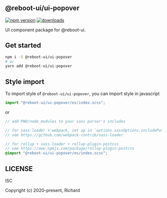 ## @reboot-ui/ui-popover

[![npm version](https://img.shields.io/npm/v/@reboot-ui/ui-popover.svg)](https://www.npmjs.org/package/@reboot-ui/ui-popover)
[![downloads](https://img.shields.io/npm/dm/@reboot-ui/ui-popover.svg)](https://www.npmjs.org/package/@reboot-ui/ui-popover)

UI component package for @reboot-ui.

## Get started

```bash
npm i -S @reboot-ui/ui-popover
# or
yarn add @reboot-ui/ui-popover
```

## Style import

To import style of `@reboot-ui/ui-popover`, you can import style in javascript

```js
import "@reboot-ui/ui-popover/es/index.scss";
```

or

```scss
// add PWD/node_modules to your sass parser's includes

// for sass-loader + webpack, set up in `options.sassOptions.includePaths`,
// see https://github.com/webpack-contrib/sass-loader

// for rollup + sass-loader + rollup-plugin-postcss
// see https://www.npmjs.com/package/rollup-plugin-postcss
@import "@reboot-ui/ui-popover/es/index.scss";
```
## LICENSE

ISC

Copyright (c) 2020-present, Richard
